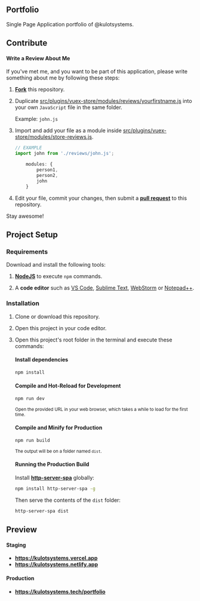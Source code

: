 ## Portfolio
Single Page Application portfolio of @kulotsystems.


## Contribute

#### Write a Review About Me
If you've met me, and you want to be part of this application,
please write something about me by following these steps:
1. [**Fork**](https://docs.github.com/en/get-started/quickstart/fork-a-repo) this repository.
2. Duplicate [src/plugins/vuex-store/modules/reviews/yourfirstname.js](src/plugins/vuex-store/modules/reviews/yourfirstname.js)
   into your own `JavaScript` file in the same folder.

   Example: `john.js`

3. Import and add your file as a module inside
   [src/plugins/vuex-store/modules/store-reviews.js](src/plugins/vuex-store/modules/store-reviews.js).

    ```javascript
   // EXAMPLE
   import john from './reviews/john.js';
   ```
   
    ```javascript
        modules: {
            person1,
            person2,
            john
        }
    ```

4. Edit your file, commit your changes, then submit a [**pull request**](https://docs.github.com/en/pull-requests) to this repository.

Stay awesome!



## Project Setup

### Requirements

Download and install the following tools:
1. [**NodeJS**](https://nodejs.org/) to execute `npm` commands.
   
2. A **code editor** such as
   [VS Code](https://code.visualstudio.com),
   [Sublime Text](https://www.sublimetext.com),
   [WebStorm](https://www.jetbrains.com/webstorm) or
   [Notepad++](https://notepad-plus-plus.org/downloads).

### Installation

1. Clone or download this repository.
2. Open this project in your code editor.
3. Open this project's root folder in the terminal and execute these commands:

    #### Install dependencies
    ```sh
    npm install
    ```
    
    #### Compile and Hot-Reload for Development
    
    ```sh
    npm run dev
    ```
   <sup>Open the provided URL in your web browser, which takes a while to load for the first time.</sup>
    
    #### Compile and Minify for Production
    
    ```sh
    npm run build
    ```
   <sup>The output will be on a folder named `dist`.</sup>
   
   #### Running the Production Build
   Install [**http-server-spa**](http-server-spa) globally:
    ```sh
    npm install http-server-spa -g
    ```
   
   Then serve the contents of the `dist` folder:
    ```sh
    http-server-spa dist
    ```



## Preview
#### Staging
- **<https://kulotsystems.vercel.app>**
- **<https://kulotsystems.netlify.app>**

#### Production
- **<https://kulotsystems.tech/portfolio>**
